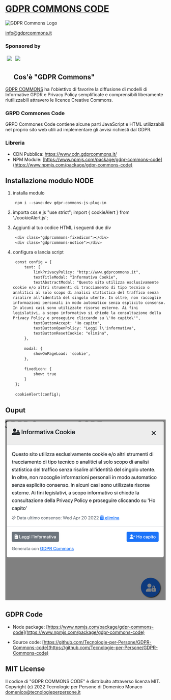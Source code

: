 # [GDPR COMMONS CODE](https://www.gdprcommons.it)

![GDPR Commons Logo](https://github.com/Tecnologie-per-Persone/GDPR-Commons-icon/blob/main/logo/logo-gdpr-commons-64.png?raw=true)

[info@gdprcommons.it](mailto:info@gdprcommons.it)

### Sponsored by
[<img align="left" style="margin:5px" src="http://cdn.tecnologieperpersone.it/img/dmonaco_happy_hacking.png" height="64" />](https://blog.domenicomonaco.it)

[<img style="margin:5px;" src="http://cdn.tecnologieperpersone.it/img/tecnologie-per-persone-logo.png" height="64" />](https://tecnologieperpersone.it)

## Cos'è "GDPR Commons"

[GDPR COMMONS](https://www.gdprcommons.it) ha l'obiettivo di favorire la diffusione di modelli di Informative GPDR e Privacy Policy semplificate e comprensibili liberamente riutilizzabili attravero le licence Creative Commons.

### GRPD Commones Code

GRPD Commones Code contiene alcune parti JavaScript e HTML utilizzabili nel proprio sito web utili ad implementare gli avvisi richiesti dal GDPR.

### Libreria

* CDN Pubblica: [https://www.cdn.gdprcommons.it/
](https://www.cdn.gdprcommons.it/)
* NPM Module: [https://www.npmjs.com/package/gdpr-commons-code](https://www.npmjs.com/package/gdpr-commons-code)


## Installazione modulo NODE 

1. installa modulo
	
		npm i --save-dev gdpr-commons-js-plug-in

2. importa css e js
	"use strict";
	import { cookieAlert } from './cookieAlert.js';

3. Aggiunti al tuo codice HTML i seguenti due div

    	<div class="gdprcommons-fixedicon"></div>
    	<div class="gdprcommons-notice"></div>


4. configura e lancia script

		const config = {
			text: {
				linkPrivacyPolicy: "http://www.gdprcommons.it",
				textTitleModal: "Informativa Cookie",
				textAbstractModal: "Questo sito utilizza esclusivamente cookie e/o altri strumenti di tracciamento di tipo tecnico o analitici al solo scopo di analisi statistica del traffico senza risalire all'identità del singolo utente. In oltre, non raccoglie informazioni personali in modo automatico senza esplicito consenso. In alcuni casi sono utilizzate risorse esterne. Ai fini legislativi, a scopo informativo si chiede la consultazione della Privacy Policy e proseguire cliccando su \'Ho capito\'",
				textButtonAccept: "Ho capito",
				textButtonOpenPolicy: "Leggi l\'informativa",
				textButtonResetCookie: "elimina",
			},

			modal: {
				showOnPageLoad: 'cookie',
			},

			fixedicon: {
				show: true
			}
		};

		cookieAlert(config);
	

## Ouput

![Screen shot Modal](screenshot-0.0.8.png)

## GDPR Code

* Node package:
[https://www.npmjs.com/package/gdpr-commons-code](https://www.npmjs.com/package/gdpr-commons-code)

* Source code:
[https://github.com/Tecnologie-per-Persone/GDPR-Commons-code](https://github.com/Tecnologie-per-Persone/GDPR-Commons-code)

## MIT License

Il codice di "GDPR COMMONS CODE" è distribuito attraverso licenza MIT.
Copyright (c) 2022 Tecnologie per Persone di Domenico Monaco <domenico@tecnologieperpersone.it>